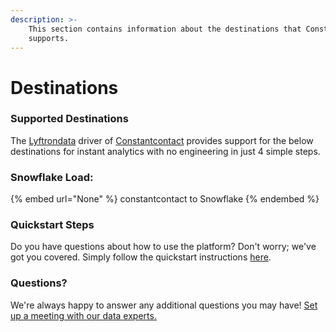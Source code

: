 ```yaml
---
description: >-
    This section contains information about the destinations that Constantcontact
    supports.
---
```


# Destinations

### Supported Destinations

The [Lyftrondata](https://www.lyftrondata.com/) driver of [Constantcontact](None) provides support for the below destinations for instant analytics with no engineering in just 4 simple steps.

### Snowflake Load:

{% embed url="None" %}
constantcontact to Snowflake
{% endembed %}

### Quickstart Steps

Do you have questions about how to use the platform? Don't worry; we've got you covered. Simply follow the quickstart instructions [here](README.md).

### Questions? <a href="#questions" id="questions"></a>

We're always happy to answer any additional questions you may have! [Set up a meeting with our data experts.](https://www.lyftrondata.com/book-a-meeting/)
